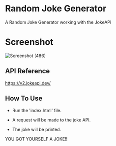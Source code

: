 
# Random Joke Generator

A Random Joke Generator working with the JokeAPI

# Screenshot
![Screenshot (486)](https://github.com/nayaablakhani/Random-Joke-Generator/assets/127038241/5bc2cb6c-911c-4c10-a76e-176f121eaca3)


## API Reference
https://v2.jokeapi.dev/


## How To Use

* Run the 'index.html' file.

* A request will be made to the joke API.

* The joke will be printed.

YOU GOT YOURSELF A JOKE!!
